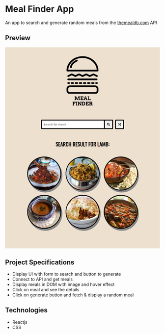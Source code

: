 # Meal Finder App

An app to search and generate random meals from the [themealdb.com](www.themealdb.com) API

## Preview

![image](/screenshot.PNG)

## Project Specifications

- Display UI with form to search and button to generate
- Connect to API and get meals
- Display meals in DOM with image and hover effect
- Click on meal and see the details
- Click on generate button and fetch & display a random meal

## Technologies

- Reactjs
- CSS

